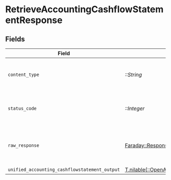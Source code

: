 # RetrieveAccountingCashflowStatementResponse


## Fields

| Field                                                                                                                                        | Type                                                                                                                                         | Required                                                                                                                                     | Description                                                                                                                                  |
| -------------------------------------------------------------------------------------------------------------------------------------------- | -------------------------------------------------------------------------------------------------------------------------------------------- | -------------------------------------------------------------------------------------------------------------------------------------------- | -------------------------------------------------------------------------------------------------------------------------------------------- |
| `content_type`                                                                                                                               | *::String*                                                                                                                                   | :heavy_check_mark:                                                                                                                           | HTTP response content type for this operation                                                                                                |
| `status_code`                                                                                                                                | *::Integer*                                                                                                                                  | :heavy_check_mark:                                                                                                                           | HTTP response status code for this operation                                                                                                 |
| `raw_response`                                                                                                                               | [Faraday::Response](https://www.rubydoc.info/gems/faraday/Faraday/Response)                                                                  | :heavy_check_mark:                                                                                                                           | Raw HTTP response; suitable for custom response parsing                                                                                      |
| `unified_accounting_cashflowstatement_output`                                                                                                | [T.nilable(::OpenApiSDK::Shared::UnifiedAccountingCashflowstatementOutput)](../../models/shared/unifiedaccountingcashflowstatementoutput.md) | :heavy_minus_sign:                                                                                                                           | N/A                                                                                                                                          |